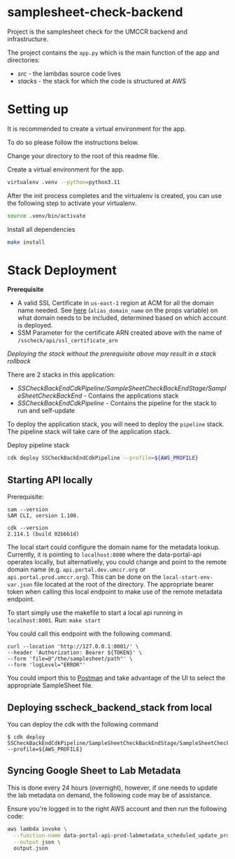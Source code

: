 
# samplesheet-check-backend

Project is the samplesheet check for the UMCCR backend and infrastructure.

The project contains the `app.py` which is the main function of the app and directories:

- *src* -  the lambdas source code lives
- *stacks* - the stack for which the code is structured at AWS


# Setting up

It is recommended to create a virtual environment for the app.

To do so please follow the instructions below.

Change your directory to the root of this readme file.  

Create a virtual environment for the app.

```sh
virtualenv .venv --python=python3.11
```

After the init process completes and the virtualenv is created, you can use the following
step to activate your virtualenv.

```sh
source .venv/bin/activate
```

Install all dependencies

```sh
make install
```

# Stack Deployment

**Prerequisite**

- A valid SSL Certificate in `us-east-1` region at ACM for all the domain name needed. See [here](app.py#L33) (`alias_domain_name` on the props variable) on what domain needs to be included, determined based on which account is deployed.
- SSM Parameter for the certificate ARN created above with the name of `/sscheck/api/ssl_certificate_arn`

_Deploying the _stack without _the _prerequisite__ above may_ result in a stack rollback_

There are 2 stacks in this application:
- *SSCheckBackEndCdkPipeline/SampleSheetCheckBackEndStage/SampleSheetCheckBackEnd* - Contains the applications stack
- *SSCheckBackEndCdkPipeline* - Contains the pipeline for the stack to run and self-update

To deploy the application stack, you will need to deploy the `pipeline` stack. The pipeline stack will take care of the application stack.

Deploy pipeline stack

```sh
cdk deploy SSCheckBackEndCdkPipeline --profile=${AWS_PROFILE}
```

## Starting API locally

Prerequisite:
```
sam --version
SAM CLI, version 1.100.

cdk --version
2.114.1 (build 02bbb1d)
```

The local start could configure the domain name for the metadata lookup. Currently, it is pointing to `localhost:8000`
where the data-portal-api operates locally, but alternatively, you could change and point to the remote domain name
(e.g. `api.portal.dev.umccr.org` or `api.portal.prod.umccr.org`). This can be done on the `local-start-env-var.json`
file located at the root of the directory. The appropriate bearer token when calling this local endpoint to make use of
the remote metadata endpoint.

To start simply use the makefile to start a local api running in `localhost:8001`. Run:
```make start```

You could call this endpoint with the following command.
```curl
curl --location 'http://127.0.0.1:8001/' \
--header 'Authorization: Bearer ${TOKEN}' \
--form 'file=@"/the/samplesheet/path"' \
--form 'logLevel="ERROR"'
```

You could import this to [Postman](https://www.postman.com/) and take advantage of the UI to select the appropriate SampleSheet file.


## Deploying sscheck_backend_stack from local

You can deploy the cdk with the following command

```
$ cdk deploy SSCheckBackEndCdkPipeline/SampleSheetCheckBackEndStage/SampleSheetCheckBackEnd --profile=${AWS_PROFILE}
```

## Syncing Google Sheet to Lab Metadata

This is done every 24 hours (overnight), however, if one needs to update the lab metadata on demand, the following code may be of assistance.  

Ensure you're logged in to the right AWS account and then run the following code: 

```bash
aws lambda invoke \
  --function-name data-portal-api-prod-labmetadata_scheduled_update_processor \
  --output json \
  output.json
```